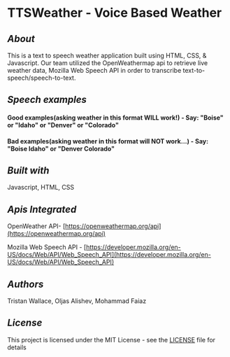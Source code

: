 <h1>TTSWeather - Voice Based Weather</h1>

## <i>About</i>

This is a text to speech weather application built using HTML, CSS, & Javascript. Our team utilized the OpenWeathermap api to retrieve live weather data, Mozilla Web Speech API in order to transcribe text-to-speech/speech-to-text. 


## <i>Speech examples</i>
#### Good examples(asking weather in this format WILL work!) - Say: "Boise" or "Idaho" or "Denver" or "Colorado"
#### Bad examples(asking weather in this format will NOT work...) - Say: "Boise Idaho" or "Denver Colorado"

## <i>Built with</i>

Javascript, HTML, CSS

## <i>Apis Integrated</i>
OpenWeather API- [https://openweathermap.org/api](https://openweathermap.org/api)

Mozilla Web Speech API -
[https://developer.mozilla.org/en-US/docs/Web/API/Web_Speech_API](https://developer.mozilla.org/en-US/docs/Web/API/Web_Speech_API)

## <i>Authors</i>

Tristan Wallace, Oljas Alishev, Mohammad Faiaz

## <i>License</i>

This project is licensed under the MIT License - see the [LICENSE](https://github.com/BinaryUnderground/TTSWeather/blob/master/LICENSE) file for details
